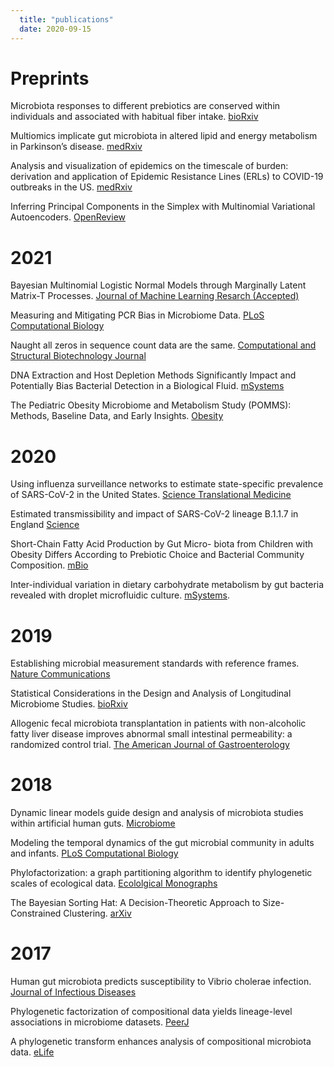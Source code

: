```yaml
--- 
  title: "publications"
  date: 2020-09-15
---
```


# Preprints

Microbiota responses to different prebiotics are conserved within individuals and associated with habitual fiber intake. [bioRxiv](https://www.biorxiv.org/content/10.1101/2021.06.26.450023v1.abstract)

Multiomics implicate gut microbiota in altered lipid and energy metabolism in Parkinson’s disease. [medRxiv](https://www.medrxiv.org/content/10.1101/2021.05.29.21258035v1)

Analysis and visualization of epidemics on the timescale of burden: derivation and application of Epidemic Resistance Lines (ERLs) to COVID-19 outbreaks in the US. [medRxiv](https://www.medrxiv.org/content/10.1101/2021.05.03.21256542v2.full)

Inferring Principal Components in the Simplex with Multinomial Variational Autoencoders. [OpenReview](https://openreview.net/forum?id=OjUsDdCpR5) 

# 2021

Bayesian Multinomial Logistic Normal Models through Marginally Latent Matrix-T Processes. [Journal of Machine Learning Resarch (Accepted)](https://arxiv.org/abs/1903.11695)

Measuring and Mitigating PCR Bias in Microbiome Data. [PLoS Computational Biology](https://journals.plos.org/ploscompbiol/article/comments?id=10.1371/journal.pcbi.1009113)

Naught all zeros in sequence count data are the same. [Computational and Structural Biotechnology Journal ](https://www.sciencedirect.com/science/article/pii/S2001037020303986?via%3Dihub)

DNA Extraction and Host Depletion Methods Significantly Impact and Potentially Bias Bacterial Detection in a Biological Fluid. [mSystems](https://journals.asm.org/doi/full/10.1128/mSystems.00619-21)

The Pediatric Obesity Microbiome and Metabolism Study (POMMS): Methods, Baseline Data, and Early Insights. [Obesity](https://onlinelibrary.wiley.com/doi/10.1002/oby.23081)

# 2020 

Using influenza surveillance networks to estimate state-specific prevalence of SARS-CoV-2 in the United States. [Science Translational Medicine](https://stm.sciencemag.org/content/12/554/eabc1126)

Estimated transmissibility and impact of SARS-CoV-2 lineage B.1.1.7 in England [Science](https://science.sciencemag.org/content/372/6538/eabg3055)

Short-Chain Fatty Acid Production by Gut Micro- biota from Children with Obesity Differs According to Prebiotic Choice and Bacterial Community Composition. [mBio](https://mbio.asm.org/content/11/4/e00914-20)

Inter-individual variation in dietary carbohydrate metabolism by gut bacteria revealed with droplet microfluidic culture. [mSystems](https://msystems.asm.org/content/5/3/e00864-19.abstract). 


# 2019

Establishing microbial measurement standards with reference frames. [Nature Communications](https://www.nature.com/articles/s41467-019-10656-5)

Statistical Considerations in the Design and Analysis of Longitudinal Microbiome Studies. [bioRxiv](https://www.biorxiv.org/content/10.1101/448332v1)

Allogenic fecal microbiota transplantation in patients with non-alcoholic fatty liver disease improves abnormal small intestinal permeability: a randomized control trial. [The American Journal of Gastroenterology](https://journals.lww.com/ajg/Abstract/2020/07000/Allogenic_Fecal_Microbiota_Transplantation_in.19.aspx)

# 2018

Dynamic linear models guide design and analysis of microbiota studies within artificial human guts. [Microbiome](https://microbiomejournal.biomedcentral.com/articles/10.1186/s40168-018-0584-3)

Modeling the temporal dynamics of the gut microbial community in adults and infants. [PLoS Computational Biology](https://journals.plos.org/ploscompbiol/article?id=10.1371/journal.pcbi.1006960)

Phylofactorization: a graph partitioning algorithm to identify phylogenetic scales of ecological data. [Ecololgical Monographs](https://esajournals.onlinelibrary.wiley.com/doi/abs/10.1002/ecm.1353)

The Bayesian Sorting Hat: A Decision-Theoretic Approach to Size-Constrained Clustering. [arXiv](https://arxiv.org/abs/1710.06047)

# 2017 

Human gut microbiota predicts susceptibility to Vibrio cholerae infection. [Journal of Infectious Diseases](https://academic.oup.com/jid/article/218/4/645/4969495)

Phylogenetic factorization of compositional data yields lineage-level associations in microbiome datasets. [PeerJ](https://peerj.com/articles/2969/)

A phylogenetic transform enhances analysis of compositional microbiota data. [eLife](https://elifesciences.org/articles/21887)


